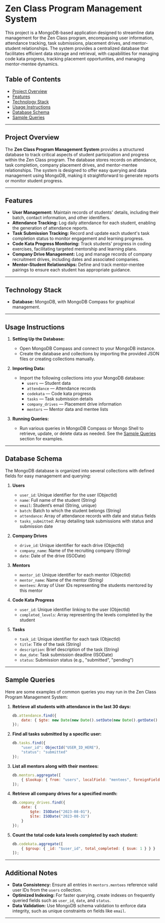 # Zen Class Program Management System

This project is a MongoDB-based application designed to streamline data management for the Zen Class program, encompassing user information, attendance tracking, task submissions, placement drives, and mentor-student relationships. The system provides a centralized database that facilitates efficient data storage and retrieval, with capabilities for managing code kata progress, tracking placement opportunities, and managing mentor-mentee dynamics.

## Table of Contents

- [Project Overview](#project-overview)
- [Features](#features)
- [Technology Stack](#technology-stack)
- [Usage Instructions](#usage-instructions)
- [Database Schema](#database-schema)
- [Sample Queries](#sample-queries)

---

## Project Overview

The **Zen Class Program Management System** provides a structured database to track critical aspects of student participation and progress within the Zen Class program. The database stores records on attendance, task completion, company placement drives, and mentor-mentee relationships. The system is designed to offer easy querying and data management using MongoDB, making it straightforward to generate reports or monitor student progress.

---

## Features

- **User Management:** Maintain records of students' details, including their batch, contact information, and other identifiers.
- **Attendance Tracking:** Log daily attendance for each student, enabling the generation of attendance reports.
- **Task Submission Tracking:** Record and update each student's task completion status to monitor engagement and learning progress.
- **Code Kata Progress Monitoring:** Track students' progress in coding exercises, facilitating targeted mentorship and learning plans.
- **Company Drive Management:** Log and manage records of company recruitment drives, including dates and associated companies.
- **Mentor-Student Relationships:** Define and track mentor-mentee pairings to ensure each student has appropriate guidance.

---

## Technology Stack

- **Database:** MongoDB, with MongoDB Compass for graphical management.

---

## Usage Instructions

1. **Setting Up the Database:**
   - Open MongoDB Compass and connect to your MongoDB instance.
   - Create the database and collections by importing the provided JSON files or creating collections manually.

2. **Importing Data:**
   - Import the following collections into your MongoDB database:
     - `users` — Student data
     - `attendance` — Attendance records
     - `codekata` — Code kata progress
     - `tasks` — Task submission details
     - `company_drives` — Placement drive information
     - `mentors` — Mentor data and mentee lists

3. **Running Queries:**
   - Run various queries in MongoDB Compass or Mongo Shell to retrieve, update, or delete data as needed. See the [Sample Queries](#sample-queries) section for examples.

---

## Database Schema

The MongoDB database is organized into several collections with defined fields for easy management and querying:

1. **Users**
   - `user_id`: Unique identifier for the user (ObjectId)
   - `name`: Full name of the student (String)
   - `email`: Student’s email (String, unique)
   - `batch`: Batch to which the student belongs (String)
   - `attendance`: Array of attendance records with date and status fields
   - `tasks_submitted`: Array detailing task submissions with status and submission date

2. **Company Drives**
   - `drive_id`: Unique identifier for each drive (ObjectId)
   - `company_name`: Name of the recruiting company (String)
   - `date`: Date of the drive (ISODate)

3. **Mentors**
   - `mentor_id`: Unique identifier for each mentor (ObjectId)
   - `mentor_name`: Name of the mentor (String)
   - `mentees`: Array of User IDs representing the students mentored by this mentor

4. **Code Kata Progress**
   - `user_id`: Unique identifier linking to the user (ObjectId)
   - `completed_levels`: Array representing the levels completed by the student

5. **Tasks**
   - `task_id`: Unique identifier for each task (ObjectId)
   - `title`: Title of the task (String)
   - `description`: Brief description of the task (String)
   - `due_date`: Task submission deadline (ISODate)
   - `status`: Submission status (e.g., "submitted", "pending")

---

## Sample Queries

Here are some examples of common queries you may run in the Zen Class Program Management System:

1. **Retrieve all students with attendance in the last 30 days:**
   ```javascript
   db.attendance.find({
       date: { $gte: new Date(new Date().setDate(new Date().getDate() - 30)) }
   });
   ```

2. **Find all tasks submitted by a specific user:**
   ```javascript
   db.tasks.find({
       "user_id": ObjectId("USER_ID_HERE"),
       "status": "submitted"
   });
   ```

3. **List all mentors along with their mentees:**
   ```javascript
   db.mentors.aggregate([
       { $lookup: { from: "users", localField: "mentees", foreignField: "_id", as: "mentee_details" } }
   ]);
   ```

4. **Retrieve all company drives for a specified month:**
   ```javascript
   db.company_drives.find({
       date: {
           $gte: ISODate("2023-08-01"),
           $lte: ISODate("2023-08-31")
       }
   });
   ```

5. **Count the total code kata levels completed by each student:**
   ```javascript
   db.codekata.aggregate([
       { $group: { _id: "$user_id", total_completed: { $sum: 1 } } }
   ]);
   ```

---

## Additional Notes

- **Data Consistency:** Ensure all entries in `mentors.mentees` reference valid user IDs from the `users` collection.
- **Optimized Indexing:** For faster querying, create indexes on frequently queried fields such as `user_id`, `date`, and `status`.
- **Data Validation:** Use MongoDB schema validation to enforce data integrity, such as unique constraints on fields like `email`.

---